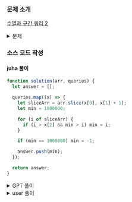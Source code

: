 ### 문제 소개

[수열과 구간 쿼리 2](https://school.programmers.co.kr/learn/courses/30/lessons/181923)

<details>
<summary>문제</summary>
<div markdown="1">

정수 배열 arr와 2차원 정수 배열 queries이 주어집니다.
queries의 원소는 각각 하나의 query를 나타내며, [s, e, k] 꼴입니다.

각 query마다 순서대로 s ≤ i ≤ e인 모든 i에 대해 k보다 크면서 가장 작은 arr[i]를 찾습니다.

각 쿼리의 순서에 맞게 답을 저장한 배열을 반환하는 solution 함수를 완성해 주세요.
단, 특정 쿼리의 답이 존재하지 않으면 -1을 저장합니다.

</div>
</details>

### 소스 코드 작성

#### juha 풀이

```js
function solution(arr, queries) {
  let answer = [];

  queries.map((x) => {
    let sliceArr = arr.slice(x[0], x[1] + 1);
    let min = 1000000;

    for (i of sliceArr) {
      if (i > x[2] && min > i) min = i;
    }

    if (min == 1000000) min = -1;

    answer.push(min);
  });

  return answer;
}
```

<details>
<summary>GPT 풀이</summary>
<div markdown="2">

```js
function solution(arr, queries) {
  return queries.map(([start, end, target]) => {
    const sliceArr = arr.slice(start, end + 1);

    const minGreaterThanTarget = sliceArr.reduce((min, num) => {
      if (num > target && num < min) {
        return num;
      }

      return min;
    }, Infinity);

    return minGreaterThanTarget === Infinity ? -1 : minGreaterThanTarget;
  });
}
```

</div>
</details>

<details>
<summary>user 풀이</summary>
<div markdown="2">

```js
function solution(arr, queries) {
  return queries.map(
    ([s, e, k]) =>
      arr
        .slice(s, e + 1)
        .filter((n) => n > k)
        .sort((a, b) => a - b)[0] || -1
  );
}
```

</div>
</details>
